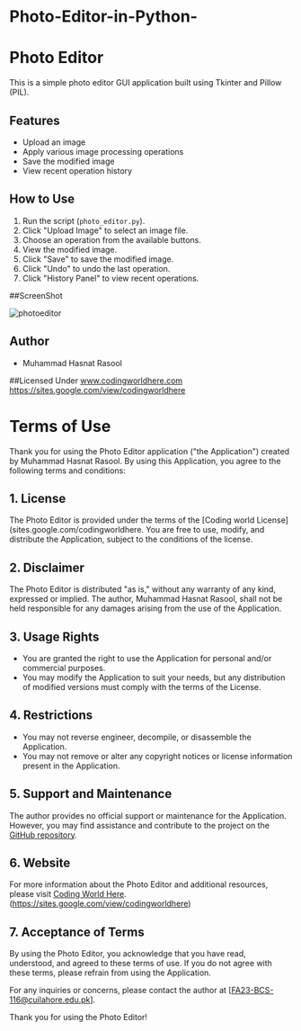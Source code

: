 # Photo-Editor-in-Python-
# Photo Editor

This is a simple photo editor GUI application built using Tkinter and Pillow (PIL).

## Features

- Upload an image
- Apply various image processing operations
- Save the modified image
- View recent operation history

## How to Use

1. Run the script (`photo_editor.py`).
2. Click "Upload Image" to select an image file.
3. Choose an operation from the available buttons.
4. View the modified image.
5. Click "Save" to save the modified image.
6. Click "Undo" to undo the last operation.
7. Click "History Panel" to view recent operations.

##ScreenShot


![photoeditor](https://github.com/Hasnatrasool163/Photo-Editor-in-Python-/assets/153990457/cfa274a5-edbb-44c7-868a-dc9ec8e6ad6b)




## Author

- Muhammad Hasnat Rasool

##Licensed Under 
www.codingworldhere.com
https://sites.google.com/view/codingworldhere
# Terms of Use

Thank you for using the Photo Editor application ("the Application") created by Muhammad Hasnat Rasool. By using this Application, you agree to the following terms and conditions:

## 1. License

The Photo Editor is provided under the terms of the [Coding world  License](sites.google.com/codingworldhere. You are free to use, modify, and distribute the Application, subject to the conditions of the license.

## 2. Disclaimer

The Photo Editor is distributed "as is," without any warranty of any kind, expressed or implied. The author, Muhammad Hasnat Rasool, shall not be held responsible for any damages arising from the use of the Application.

## 3. Usage Rights

- You are granted the right to use the Application for personal and/or commercial purposes.
- You may modify the Application to suit your needs, but any distribution of modified versions must comply with the terms of the License.

## 4. Restrictions

- You may not reverse engineer, decompile, or disassemble the Application.
- You may not remove or alter any copyright notices or license information present in the Application.

## 5. Support and Maintenance

The author provides no official support or maintenance for the Application. However, you may find assistance and contribute to the project on the [GitHub repository](https://github.com/your-Hasnatrasool163/photo-editor).

## 6. Website

For more information about the Photo Editor and additional resources, please visit [Coding World Here](http://www.codingworldhere.com).(https://sites.google.com/view/codingworldhere)

## 7. Acceptance of Terms

By using the Photo Editor, you acknowledge that you have read, understood, and agreed to these terms of use. If you do not agree with these terms, please refrain from using the Application.

For any inquiries or concerns, please contact the author at [FA23-BCS-116@cuilahore.edu.pk].

Thank you for using the Photo Editor!

